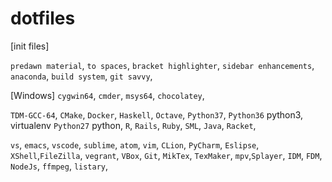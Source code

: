 # dotfiles
[init files]

`predawn material`,
`to spaces`,
`bracket highlighter`,
`sidebar enhancements`,
`anaconda`,
`build system`,
`git savvy`,

[Windows]
`cygwin64`,
`cmder`,
`msys64`,
`chocolatey`,

`TDM-GCC-64`,
`CMake`,
`Docker`,
`Haskell`,
`Octave`,
`Python37`, 
`Python36` python3, virtualenv
`Python27` python,
`R`,
`Rails`,
`Ruby`,
`SML`,
`Java`,
`Racket`,



`vs`,
`emacs`,
`vscode`,
`sublime`,
`atom`,
`vim`,
`CLion`,
`PyCharm`,
`Eslipse`,
`XShell`,`FileZilla`,
`vegrant`,
`VBox`,
`Git`,
`MikTex`,
`TexMaker`,
`mpv`,`Splayer`,
`IDM`, `FDM`,
`NodeJs`,
`ffmpeg`,
`listary`,

